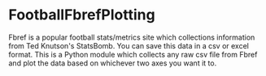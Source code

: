 # FootballFbrefPlotting
Fbref is a popular football stats/metrics site which collections information from Ted Knutson's StatsBomb. You can save this data in a csv or excel format. This is a Python module which collects any raw csv file from Fbref and plot the data based on whichever two axes you want it to.
